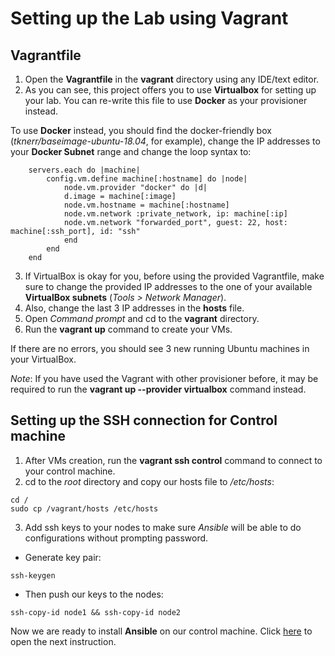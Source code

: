 # Setting up the Lab using Vagrant #
## Vagrantfile ##
1. Open the **Vagrantfile** in the **vagrant** directory using any IDE/text editor.
2. As you can see, this project offers you to use **Virtualbox** for setting up your lab. You can re-write this file to use **Docker** as your provisioner instead. 

To use **Docker** instead, you should find the docker-friendly box (*tknerr/baseimage-ubuntu-18.04*, for example), change the IP addresses to your **Docker Subnet** range and change the loop syntax to:
```
    servers.each do |machine|
        config.vm.define machine[:hostname] do |node|
            node.vm.provider "docker" do |d|
            d.image = machine[:image]
            node.vm.hostname = machine[:hostname]
            node.vm.network :private_network, ip: machine[:ip]
            node.vm.network "forwarded_port", guest: 22, host: machine[:ssh_port], id: "ssh"
            end
        end
    end
```
3. If VirtualBox is okay for you, before using the provided Vagrantfile, make sure to change the provided IP addresses to the one of your available **VirtualBox subnets** (*Tools > Network Manager*). 
4. Also, change the last 3 IP addresses in the **hosts** file. 
5. Open *Command prompt* and cd to the **vagrant** directory.
6. Run the **vagrant up** command to create your VMs. 

If there are no errors, you should see 3 new running Ubuntu machines in your VirtualBox.

*Note*: If you have used the Vagrant with other provisioner before, it may be required to run the **vagrant up --provider virtualbox** command instead.
## Setting up the SSH connection for Control machine ##

1. After VMs creation, run the **vagrant ssh control** command to connect to your control machine.
2. cd to the *root* directory and copy our hosts file to */etc/hosts*:
```
cd /
sudo cp /vagrant/hosts /etc/hosts
```
3. Add ssh keys to your nodes to make sure *Ansible* will be able to do configurations without prompting password.

* Generate key pair:
```
ssh-keygen
```
* Then push our keys to the nodes:
```
ssh-copy-id node1 && ssh-copy-id node2
```

Now we are ready to install **Ansible** on our control machine. Click [here](ansible/README.md) to open the next instruction. 


